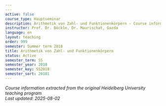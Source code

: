 ```yaml
---
---
active: false
course_type: Hauptseminar
description: Arithmetik von Zahl- und Funktionenkörpern - Course information and materials.
instructor: Prof. Dr. Böckle, Dr. Maurischat, Gazda
language: en
layout: teaching
order: 999
semester: Summer term 2018
title: Arithmetik von Zahl- und Funktionenkörpern
status: Active
semester_term: SS
semester_year: 2018
semester_key: SS2018
semester_sort: 20181
---
```



*Course information extracted from the original Heidelberg University teaching program*  
*Last updated: 2025-08-02*